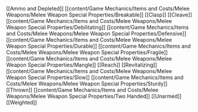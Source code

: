 [[Ammo and Depleted]]
[[content/Game Mechanics/Items and Costs/Melee Weapons/Melee Weapon Special Properties/Breakable]]
[[Clasp]]
[[Cleave]]
[[content/Game Mechanics/Items and Costs/Melee Weapons/Melee Weapon Special Properties/Debilitating]]
[[content/Game Mechanics/Items and Costs/Melee Weapons/Melee Weapon Special Properties/Defensive]]
[[content/Game Mechanics/Items and Costs/Melee Weapons/Melee Weapon Special Properties/Durable]]
[[content/Game Mechanics/Items and Costs/Melee Weapons/Melee Weapon Special Properties/Fragile]]
[[content/Game Mechanics/Items and Costs/Melee Weapons/Melee Weapon Special Properties/Mangle]]
[[Reach]]
[[Revitalizing]]
[[content/Game Mechanics/Items and Costs/Melee Weapons/Melee Weapon Special Properties/Slow]]
[[content/Game Mechanics/Items and Costs/Melee Weapons/Melee Weapon Special Properties/Sturdy]]
[[Thrown]]
[[content/Game Mechanics/Items and Costs/Melee Weapons/Melee Weapon Special Properties/Two Handed]]
[[Unarmed]]
[[Weighted]]

